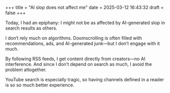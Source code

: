 +++
title = "AI slop does not affect me"
date = 2025-03-12 16:43:32
draft = false
+++

Today, I had an epiphany: I might not be as affected by AI-generated slop in search results as others.

I don’t rely much on algorithms. Doomscrolling is often filled with recommendations, ads, and AI-generated junk—but I don’t engage with it much.

By following RSS feeds, I get content directly from creators—no AI interference. And since I don’t depend on search as much, I avoid the problem altogether.

YouTube search is especially tragic, so having channels defined in a reader is so so much better experience.
